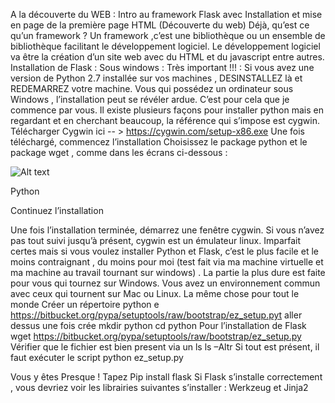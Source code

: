 A la découverte du WEB : 
Intro au framework Flask avec Installation et mise en page de la première page HTML (Découverte du web)
Déjà, qu’est ce qu’un framework ?
Un framework ,c’est  une bibliothèque ou un ensemble de bibliothèque facilitant le développement logiciel. Le développement logiciel va être la création d’un site web avec du HTML et du javascript entre autres.
Installation de Flask :
Sous windows :
Très important !!! : Si vous avez une version de Python 2.7 installée sur vos machines , DESINSTALLEZ là et REDEMARREZ votre machine.
Vous qui possédez un ordinateur sous Windows , l’installation peut se révéler ardue. C’est pour cela que je commence par vous.
Il existe plusieurs façons pour installer python mais en regardant et en cherchant beaucoup, la référence qui s’impose est cygwin.
Télécharger Cygwin  ici -- > https://cygwin.com/setup-x86.exe
Une fois téléchargé, commencez l’installation 
Choisissez le package python et le package wget , comme dans les écrans ci-dessous :

![Alt text](https://raw.githubusercontent.com/kwokandy/captures/master/python.png "Optional title")



 
Python











Continuez l’installation
 
Une fois l’installation terminée, démarrez une fenêtre cygwin. Si vous n’avez pas tout suivi jusqu’à présent, cygwin est un émulateur linux. Imparfait certes mais si vous voulez installer Python et Flask, c’est le plus facile et le moins contraignant , du moins pour moi (test fait via ma machine virtuelle et ma machine au travail tournant sur windows) .
La partie la plus dure est faite pour vous qui tournez sur Windows. Vous avez un environnement commun avec ceux qui tournent sur Mac ou Linux.
La même chose pour tout le monde 
Créer un répertoire python e https://bitbucket.org/pypa/setuptools/raw/bootstrap/ez_setup.pyt aller dessus une fois crée
	mkdir python
	cd python
Pour l’installation de Flask 
	wget https://bitbucket.org/pypa/setuptools/raw/bootstrap/ez_setup.py
Vérifier que le fichier est bien present via un ls 
	ls –Altr
Si tout est présent, il faut exécuter le script
	python ez_setup.py

Vous y êtes Presque ! Tapez 
	Pip install flask
Si Flask s’installe correctement , vous devriez voir les librairies suivantes s’installer : Werkzeug et Jinja2
